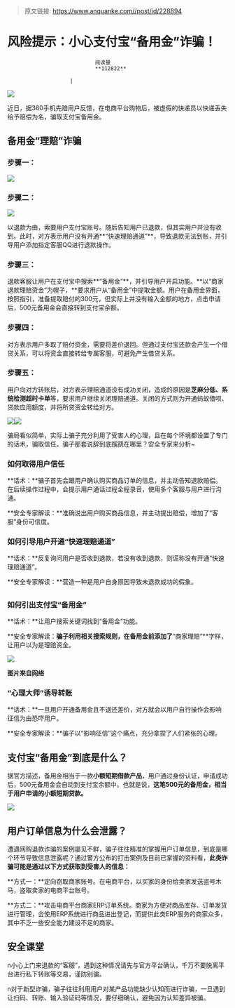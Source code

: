 > 原文链接: https://www.anquanke.com//post/id/228894 


# 风险提示：小心支付宝“备用金”诈骗！


                                阅读量   
                                **112822**
                            
                        |
                        
                                                                                    



[![](https://p0.ssl.qhimg.com/t0103a907e7f4f915c1.png)](https://p0.ssl.qhimg.com/t0103a907e7f4f915c1.png)



近日，据360手机先赔用户反馈，在电商平台购物后，被虚假的快递员以快递丢失给予赔偿为名，骗取支付宝备用金。



## 备用金“理赔”诈骗

### 步骤一：

[![](https://p0.ssl.qhimg.com/t018b0e60e48d698663.png)](https://p0.ssl.qhimg.com/t018b0e60e48d698663.png)



### 步骤二：

[![](https://p3.ssl.qhimg.com/t01c54d53a78c2f46f3.png)](https://p3.ssl.qhimg.com/t01c54d53a78c2f46f3.png)

以退款为由，索要用户支付宝账号。随后告知用户已退款，但其实用户并没有收到。此时，对方表示用户没有开通**“快速理赔通道”**，导致退款无法到账，并引导用户添加指定客服QQ进行退款操作。



### 步骤三：

退款客服让用户在支付宝中搜索**“备用金”**，并引导用户开启功能。**以“商家退款理赔资金”为幌子，**要求用户从“备用金”中提取金额。用户在备用金界面，按照指引，准备提取赔付的300元，但实际上并没有输入金额的地方，点击申请后，500元备用金会直接转到支付宝余额。



### 步骤四：

对方表示用户多取了赔付资金，需要将差价退回。但通过支付宝还款会产生一个借贷关系，可以将资金直接转给专属客服，可避免产生借贷关系。



### 步骤五：

用户向对方转账后，对方表示理赔通道没有成功关闭，造成的原因是**芝麻分低、系统检测超时卡单**等，要求用户继续关闭理赔通道。关闭的方式则为开通蚂蚁借呗、贷款应用额度，并将所贷资金转给对方。

[![](https://p1.ssl.qhimg.com/t01769485f6fafa5641.jpg)](https://p1.ssl.qhimg.com/t01769485f6fafa5641.jpg)[![](https://p0.ssl.qhimg.com/t0188fc3710af4559ff.jpg)](https://p0.ssl.qhimg.com/t0188fc3710af4559ff.jpg)

骗局看似简单，实际上骗子充分利用了受害人的心理，且在每个环境都设置了专门的话术，骗取信任。骗子那套说辞到底蹊跷在哪里？安全专家来分析~



### 如何取得用户信任

**话术：**骗子首先会跟用户确认购买商品订单的信息，并主动告知退款赔偿。在后续操作过程中，会提示用户通话过程全程录音，使用多个客服与用户进行沟通。

**安全专家解读：**准确说出用户购买商品信息，并主动提出赔偿，增加了“客服”身份可信度。



### 如何引导用户开通“快速理赔通道”

**话术：**反复询问用户是否收到退款，若没有收到退款，则谎称没有开通“快速理赔通道”。

**安全专家解读：**营造一种是用户自身原因导致未退款成功的假象。

## 

### 如何引出支付宝“备用金”

**话术：**让用户搜索关键词找到“备用金”功能。

**安全专家解读：**骗子利用相关搜索规则，在备用金前添加了**“商家理赔”**字样，让用户以为是理赔资金。

[![](https://p3.ssl.qhimg.com/t01625bcffaf75f9632.png)](https://p3.ssl.qhimg.com/t01625bcffaf75f9632.png)

**图片来自网络**



### “心理大师”诱导转账

**话术：**一旦用户开通备用金且不退还差价，对方就会以用户自行操作会影响征信为由恐吓用户。

**安全专家解读：**骗子以“影响征信”这个痛点，充分拿捏了人们紧张的心理。



## 支付宝“备用金”到底是什么？

据官方描述，备用金相当于一款**小额短期借款产品**，用户通过身份认证，申请成功后，500元备用金会自动到支付宝余额中。也就是说，**这笔500元的备用金，相当于用户申请的小额短期贷款。**

[![](https://p5.ssl.qhimg.com/t013c8ecd5737d2b4b1.png)](https://p5.ssl.qhimg.com/t013c8ecd5737d2b4b1.png)



## 用户订单信息为什么会泄露？

遭遇网购退款诈骗的案例屡见不鲜，骗子往往精准的掌握用户订单信息，到底是哪个环节导致信息泄露呢？通过警方公布的打击案例及目前已掌握的资料看，**此类诈骗可能是通过以下方式获取到受害人的信息：**

**方式一：**定向窃取商家账号。在电商平台，以买家的身份给卖家发送盗号木马，盗取卖家的电商平台账号。

**方式二：**攻击电商平台商家ERP订单系统。商家为方便对商品库存、订单发货进行管理，会使用ERP系统进行商品进出登记，而提供此类ERP服务的商家众多，其中不乏一些安全能力建设不足的商家。



## 安全课堂

n小心上门来退款的“客服”，遇到这种情况请先与官方平台确认，千万不要脱离平台进行私下转账等交易，谨防别骗。

n对于新型诈骗，骗子往往利用用户对某产品功能缺少认知而进行诈骗，一旦遇到让扫码、转账、输入验证码等情况，要仔细确认，避免因为认知差异被骗。
